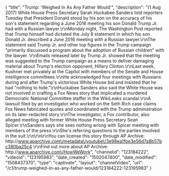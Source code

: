 {
    "title": "Trump: 'Weighed In As Any Father Would'",
    "description": "(1 Aug 2017) White House Press Secretary Sarah Huckabee Sanders told reporters Tuesday that President Donald stood by his son on the accuracy of his son's statement regarding a June 2016 meeting his son Donald Trump Jr. had with a Russian lawyer.\r\nMonday night, The Washington Post reported that Trump himself had dictated the July 8 statement in which his son Donald Jr. described a June 2016 meeting with a Russian lawyer.\r\nThe statement said Trump Jr. and other top figures in the Trump campaign \"primarily discussed a program about the adoption of Russian children\" with the lawyer. \r\nEmails released later by Trump Jr. showed that the meeting was suggested to the Trump campaign as a means to deliver damaging material about Trump's election opponent, Hillary Clinton.\r\nLast week, Kushner met privately at the Capitol with members of the Senate and House intelligence committees.\r\nHe acknowledged four meetings with Russians during and after Trump's victorious White House bid and insisted that he had \"nothing to hide.\"\r\nHuckabee Sanders also said the White House was not involved in crafting a Fox News story that implicated a murdered Democratic National Committee staffer in the WikiLeaks scandal.\r\nA lawsuit filed by an investigator who worked on the Seth Rich case claims Fox News fabricated quotes and coordinated with the Trump administration on its later-redacted story.\r\nThe investigator, a Fox contributor, also alleged meeting with former White House Press Secretary Sean Spicer.\r\nSanders says she sees nothing wrong with Spicer meeting with members of the press.\r\nShe's referring questions to the parties involved in the suit.\r\n\r\n\r\nYou can license this story through AP Archive: http:\/\/www.aparchive.com\/metadata\/youtube\/3e98ea1fbe3e56d7a8b57bc380ba25c4 \r\nFind out more about AP Archive: http:\/\/www.aparchive.com\/HowWeWork",
    "channelid": "123184222",
    "videoid": "123195983",
    "date_created": "1502047400",
    "date_modified": "1508437370",
    "type": "captivate",
    "layout": "channelVideo",
    "url": "\/c1\/trump-weighed-in-as-any-father-would\/123184222-123195983"
}